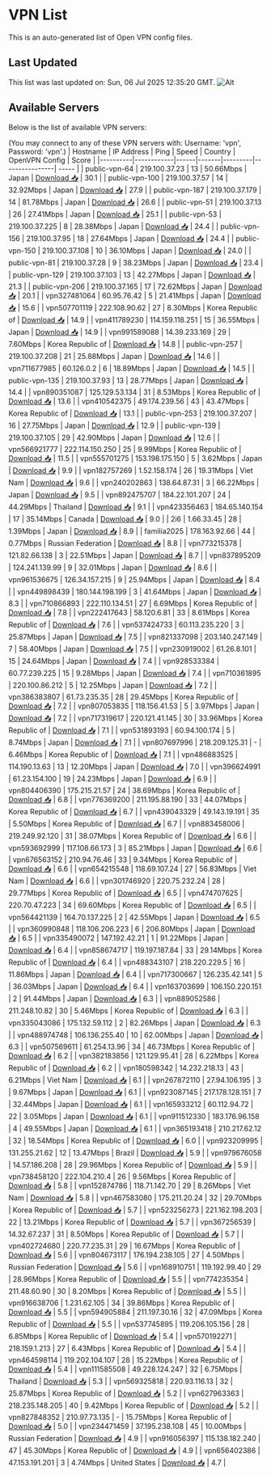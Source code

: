 # VPN List

This is an auto-generated list of Open VPN config files.

## Last Updated

This list was last updated on: Sun, 06 Jul 2025 12:35:20 GMT.
![Alt](https://repobeats.axiom.co/api/embed/186b98318ef1479477931607c1ad7d823f12451f.svg "Repobeats analytics image")

## Available Servers

Below is the list of available VPN servers:

(You may connect to any of these VPN servers with: Username: 'vpn', Password: 'vpn'.)
| Hostname | IP Address | Ping | Speed | Country | OpenVPN Config | Score |
|----------|------------|------|-------|---------|----------------| ----- |
| public-vpn-64 | 219.100.37.23 | 13 | 50.66Mbps | Japan | [Download 📥](./configs/server_0_JP.ovpn) | 30.1 |
| public-vpn-100 | 219.100.37.57 | 14 | 32.92Mbps | Japan | [Download 📥](./configs/server_1_JP.ovpn) | 27.9 |
| public-vpn-187 | 219.100.37.179 | 14 | 81.78Mbps | Japan | [Download 📥](./configs/server_2_JP.ovpn) | 26.6 |
| public-vpn-51 | 219.100.37.13 | 26 | 27.41Mbps | Japan | [Download 📥](./configs/server_3_JP.ovpn) | 25.1 |
| public-vpn-53 | 219.100.37.225 | 8 | 28.38Mbps | Japan | [Download 📥](./configs/server_4_JP.ovpn) | 24.4 |
| public-vpn-156 | 219.100.37.95 | 18 | 27.64Mbps | Japan | [Download 📥](./configs/server_5_JP.ovpn) | 24.4 |
| public-vpn-150 | 219.100.37.108 | 10 | 36.10Mbps | Japan | [Download 📥](./configs/server_6_JP.ovpn) | 24.0 |
| public-vpn-81 | 219.100.37.28 | 9 | 38.23Mbps | Japan | [Download 📥](./configs/server_7_JP.ovpn) | 23.4 |
| public-vpn-129 | 219.100.37.103 | 13 | 42.27Mbps | Japan | [Download 📥](./configs/server_8_JP.ovpn) | 21.3 |
| public-vpn-206 | 219.100.37.165 | 17 | 72.62Mbps | Japan | [Download 📥](./configs/server_9_JP.ovpn) | 20.1 |
| vpn327481064 | 60.95.76.42 | 5 | 21.41Mbps | Japan | [Download 📥](./configs/server_10_JP.ovpn) | 15.6 |
| vpn507701119 | 222.108.90.62 | 27 | 8.30Mbps | Korea Republic of | [Download 📥](./configs/server_11_KR.ovpn) | 14.9 |
| vpn411789230 | 114.159.118.251 | 15 | 36.55Mbps | Japan | [Download 📥](./configs/server_12_JP.ovpn) | 14.9 |
| vpn991589088 | 14.39.233.169 | 29 | 7.60Mbps | Korea Republic of | [Download 📥](./configs/server_13_KR.ovpn) | 14.8 |
| public-vpn-257 | 219.100.37.208 | 21 | 25.88Mbps | Japan | [Download 📥](./configs/server_14_JP.ovpn) | 14.6 |
| vpn711677985 | 60.126.0.2 | 6 | 18.89Mbps | Japan | [Download 📥](./configs/server_15_JP.ovpn) | 14.5 |
| public-vpn-135 | 219.100.37.93 | 13 | 28.77Mbps | Japan | [Download 📥](./configs/server_16_JP.ovpn) | 14.4 |
| vpn890351087 | 125.129.53.134 | 31 | 8.53Mbps | Korea Republic of | [Download 📥](./configs/server_17_KR.ovpn) | 13.6 |
| vpn410542375 | 49.174.239.56 | 43 | 43.47Mbps | Korea Republic of | [Download 📥](./configs/server_18_KR.ovpn) | 13.1 |
| public-vpn-253 | 219.100.37.207 | 16 | 27.75Mbps | Japan | [Download 📥](./configs/server_19_JP.ovpn) | 12.9 |
| public-vpn-139 | 219.100.37.105 | 29 | 42.90Mbps | Japan | [Download 📥](./configs/server_20_JP.ovpn) | 12.6 |
| vpn566921777 | 222.114.150.250 | 25 | 9.99Mbps | Korea Republic of | [Download 📥](./configs/server_21_KR.ovpn) | 11.5 |
| vpn555701275 | 153.198.175.150 | 5 | 3.62Mbps | Japan | [Download 📥](./configs/server_22_JP.ovpn) | 9.9 |
| vpn182757269 | 1.52.158.174 | 26 | 19.31Mbps | Viet Nam | [Download 📥](./configs/server_23_VN.ovpn) | 9.6 |
| vpn240202863 | 138.64.87.31 | 3 | 66.22Mbps | Japan | [Download 📥](./configs/server_24_JP.ovpn) | 9.5 |
| vpn892475707 | 184.22.101.207 | 24 | 44.29Mbps | Thailand | [Download 📥](./configs/server_25_TH.ovpn) | 9.1 |
| vpn423356463 | 184.65.140.154 | 17 | 35.14Mbps | Canada | [Download 📥](./configs/server_26_CA.ovpn) | 9.0 |
| 2i6 | 1.66.33.45 | 28 | 1.39Mbps | Japan | [Download 📥](./configs/server_27_JP.ovpn) | 8.9 |
| familia2025 | 178.163.92.66 | 44 | 0.77Mbps | Russian Federation | [Download 📥](./configs/server_28_RU.ovpn) | 8.8 |
| vpn773215378 | 121.82.66.138 | 3 | 22.51Mbps | Japan | [Download 📥](./configs/server_29_JP.ovpn) | 8.7 |
| vpn837895209 | 124.241.139.99 | 9 | 32.01Mbps | Japan | [Download 📥](./configs/server_30_JP.ovpn) | 8.6 |
| vpn961536675 | 126.34.157.215 | 9 | 25.94Mbps | Japan | [Download 📥](./configs/server_31_JP.ovpn) | 8.4 |
| vpn449898439 | 180.144.198.199 | 3 | 41.64Mbps | Japan | [Download 📥](./configs/server_32_JP.ovpn) | 8.3 |
| vpn710866893 | 222.110.134.51 | 27 | 6.69Mbps | Korea Republic of | [Download 📥](./configs/server_33_KR.ovpn) | 7.8 |
| vpn222417643 | 58.120.6.81 | 33 | 8.61Mbps | Korea Republic of | [Download 📥](./configs/server_34_KR.ovpn) | 7.6 |
| vpn537424733 | 60.113.235.220 | 3 | 25.87Mbps | Japan | [Download 📥](./configs/server_35_JP.ovpn) | 7.5 |
| vpn821337098 | 203.140.247.149 | 7 | 58.40Mbps | Japan | [Download 📥](./configs/server_36_JP.ovpn) | 7.5 |
| vpn230919002 | 61.26.8.101 | 15 | 24.64Mbps | Japan | [Download 📥](./configs/server_37_JP.ovpn) | 7.4 |
| vpn928533384 | 60.77.239.225 | 15 | 9.28Mbps | Japan | [Download 📥](./configs/server_38_JP.ovpn) | 7.4 |
| vpn710361895 | 220.100.86.212 | 5 | 12.25Mbps | Japan | [Download 📥](./configs/server_39_JP.ovpn) | 7.2 |
| vpn386383807 | 61.73.235.35 | 28 | 29.45Mbps | Korea Republic of | [Download 📥](./configs/server_40_KR.ovpn) | 7.2 |
| vpn807053835 | 118.156.41.53 | 5 | 3.97Mbps | Japan | [Download 📥](./configs/server_41_JP.ovpn) | 7.2 |
| vpn717319617 | 220.121.41.145 | 30 | 33.96Mbps | Korea Republic of | [Download 📥](./configs/server_42_KR.ovpn) | 7.1 |
| vpn531893193 | 60.94.100.174 | 5 | 8.74Mbps | Japan | [Download 📥](./configs/server_43_JP.ovpn) | 7.1 |
| vpn807697996 | 218.209.125.31 | - | 6.46Mbps | Korea Republic of | [Download 📥](./configs/server_44_KR.ovpn) | 7.1 |
| vpn486883525 | 114.190.13.63 | 13 | 12.20Mbps | Japan | [Download 📥](./configs/server_45_JP.ovpn) | 7.0 |
| vpn396624991 | 61.23.154.100 | 19 | 24.23Mbps | Japan | [Download 📥](./configs/server_46_JP.ovpn) | 6.9 |
| vpn804406390 | 175.215.21.57 | 24 | 38.69Mbps | Korea Republic of | [Download 📥](./configs/server_47_KR.ovpn) | 6.8 |
| vpn776369200 | 211.195.88.190 | 33 | 44.07Mbps | Korea Republic of | [Download 📥](./configs/server_48_KR.ovpn) | 6.7 |
| vpn439043329 | 49.143.19.191 | 35 | 5.50Mbps | Korea Republic of | [Download 📥](./configs/server_49_KR.ovpn) | 6.7 |
| vpn883458006 | 219.249.92.120 | 31 | 38.07Mbps | Korea Republic of | [Download 📥](./configs/server_50_KR.ovpn) | 6.6 |
| vpn593692999 | 117.108.66.173 | 3 | 85.21Mbps | Japan | [Download 📥](./configs/server_51_JP.ovpn) | 6.6 |
| vpn676563152 | 210.94.76.46 | 33 | 9.34Mbps | Korea Republic of | [Download 📥](./configs/server_52_KR.ovpn) | 6.6 |
| vpn654215548 | 118.69.107.24 | 27 | 56.83Mbps | Viet Nam | [Download 📥](./configs/server_53_VN.ovpn) | 6.6 |
| vpn301746920 | 220.75.232.24 | 28 | 29.77Mbps | Korea Republic of | [Download 📥](./configs/server_54_KR.ovpn) | 6.5 |
| vpn474707625 | 220.70.47.223 | 34 | 69.60Mbps | Korea Republic of | [Download 📥](./configs/server_55_KR.ovpn) | 6.5 |
| vpn564421139 | 164.70.137.225 | 2 | 42.55Mbps | Japan | [Download 📥](./configs/server_56_JP.ovpn) | 6.5 |
| vpn360990848 | 118.106.206.223 | 6 | 206.80Mbps | Japan | [Download 📥](./configs/server_57_JP.ovpn) | 6.5 |
| vpn335490072 | 147.192.42.21 | 1 | 91.22Mbps | Japan | [Download 📥](./configs/server_58_JP.ovpn) | 6.4 |
| vpn858674717 | 119.197.187.84 | 33 | 29.14Mbps | Korea Republic of | [Download 📥](./configs/server_59_KR.ovpn) | 6.4 |
| vpn488343107 | 218.220.229.5 | 16 | 11.86Mbps | Japan | [Download 📥](./configs/server_60_JP.ovpn) | 6.4 |
| vpn717300667 | 126.235.42.141 | 5 | 36.03Mbps | Japan | [Download 📥](./configs/server_61_JP.ovpn) | 6.4 |
| vpn163703699 | 106.150.220.151 | 2 | 91.44Mbps | Japan | [Download 📥](./configs/server_62_JP.ovpn) | 6.3 |
| vpn889052586 | 211.248.10.82 | 30 | 5.46Mbps | Korea Republic of | [Download 📥](./configs/server_63_KR.ovpn) | 6.3 |
| vpn335043086 | 175.132.59.112 | 2 | 82.26Mbps | Japan | [Download 📥](./configs/server_64_JP.ovpn) | 6.3 |
| vpn488974748 | 106.136.255.40 | 10 | 62.00Mbps | Japan | [Download 📥](./configs/server_65_JP.ovpn) | 6.3 |
| vpn507569611 | 61.254.13.96 | 34 | 46.73Mbps | Korea Republic of | [Download 📥](./configs/server_66_KR.ovpn) | 6.2 |
| vpn382183856 | 121.129.95.41 | 28 | 6.22Mbps | Korea Republic of | [Download 📥](./configs/server_67_KR.ovpn) | 6.2 |
| vpn180598342 | 14.232.218.13 | 43 | 6.21Mbps | Viet Nam | [Download 📥](./configs/server_68_VN.ovpn) | 6.1 |
| vpn267872110 | 27.94.106.195 | 3 | 9.67Mbps | Japan | [Download 📥](./configs/server_69_JP.ovpn) | 6.1 |
| vpn923087145 | 217.178.128.151 | 7 | 32.44Mbps | Japan | [Download 📥](./configs/server_70_JP.ovpn) | 6.1 |
| vpn165933212 | 60.112.94.72 | 22 | 3.05Mbps | Japan | [Download 📥](./configs/server_71_JP.ovpn) | 6.1 |
| vpn911512330 | 183.176.96.158 | 4 | 49.55Mbps | Japan | [Download 📥](./configs/server_72_JP.ovpn) | 6.1 |
| vpn365193418 | 210.217.62.12 | 32 | 18.54Mbps | Korea Republic of | [Download 📥](./configs/server_73_KR.ovpn) | 6.0 |
| vpn923209995 | 131.255.21.62 | 12 | 13.47Mbps | Brazil | [Download 📥](./configs/server_74_BR.ovpn) | 5.9 |
| vpn979676058 | 14.57.186.208 | 28 | 29.96Mbps | Korea Republic of | [Download 📥](./configs/server_75_KR.ovpn) | 5.9 |
| vpn738458120 | 222.104.210.4 | 26 | 9.56Mbps | Korea Republic of | [Download 📥](./configs/server_76_KR.ovpn) | 5.8 |
| vpn152874786 | 118.71.142.70 | 29 | 8.26Mbps | Viet Nam | [Download 📥](./configs/server_77_VN.ovpn) | 5.8 |
| vpn467583080 | 175.211.20.24 | 32 | 29.70Mbps | Korea Republic of | [Download 📥](./configs/server_78_KR.ovpn) | 5.7 |
| vpn523256273 | 221.162.198.203 | 22 | 13.21Mbps | Korea Republic of | [Download 📥](./configs/server_79_KR.ovpn) | 5.7 |
| vpn367256539 | 14.32.67.237 | 31 | 8.50Mbps | Korea Republic of | [Download 📥](./configs/server_80_KR.ovpn) | 5.7 |
| vpn402724680 | 220.77.235.31 | 29 | 16.67Mbps | Korea Republic of | [Download 📥](./configs/server_81_KR.ovpn) | 5.6 |
| vpn804673117 | 176.194.238.105 | 27 | 4.50Mbps | Russian Federation | [Download 📥](./configs/server_82_RU.ovpn) | 5.6 |
| vpn168910751 | 119.192.99.40 | 29 | 28.96Mbps | Korea Republic of | [Download 📥](./configs/server_83_KR.ovpn) | 5.5 |
| vpn774235354 | 211.48.60.90 | 30 | 8.20Mbps | Korea Republic of | [Download 📥](./configs/server_84_KR.ovpn) | 5.5 |
| vpn916638706 | 1.231.62.105 | 34 | 39.86Mbps | Korea Republic of | [Download 📥](./configs/server_85_KR.ovpn) | 5.5 |
| vpn594905884 | 211.197.30.16 | 32 | 47.09Mbps | Korea Republic of | [Download 📥](./configs/server_86_KR.ovpn) | 5.5 |
| vpn537745895 | 119.206.105.156 | 28 | 6.85Mbps | Korea Republic of | [Download 📥](./configs/server_87_KR.ovpn) | 5.4 |
| vpn570192271 | 218.159.1.213 | 27 | 6.43Mbps | Korea Republic of | [Download 📥](./configs/server_88_KR.ovpn) | 5.4 |
| vpn464598114 | 119.202.104.107 | 28 | 15.22Mbps | Korea Republic of | [Download 📥](./configs/server_89_KR.ovpn) | 5.4 |
| vpn111585508 | 49.228.124.247 | 32 | 6.75Mbps | Thailand | [Download 📥](./configs/server_90_TH.ovpn) | 5.3 |
| vpn569325818 | 220.93.116.13 | 32 | 25.87Mbps | Korea Republic of | [Download 📥](./configs/server_91_KR.ovpn) | 5.2 |
| vpn627963363 | 218.235.148.205 | 40 | 9.42Mbps | Korea Republic of | [Download 📥](./configs/server_92_KR.ovpn) | 5.2 |
| vpn827848352 | 210.97.73.135 | - | 15.75Mbps | Korea Republic of | [Download 📥](./configs/server_93_KR.ovpn) | 5.0 |
| vpn234471459 | 37.195.238.108 | 45 | 10.00Mbps | Russian Federation | [Download 📥](./configs/server_94_RU.ovpn) | 4.9 |
| vpn916056397 | 115.138.182.240 | 47 | 45.30Mbps | Korea Republic of | [Download 📥](./configs/server_95_KR.ovpn) | 4.9 |
| vpn656402386 | 47.153.191.201 | 3 | 4.74Mbps | United States | [Download 📥](./configs/server_96_US.ovpn) | 4.7 |
